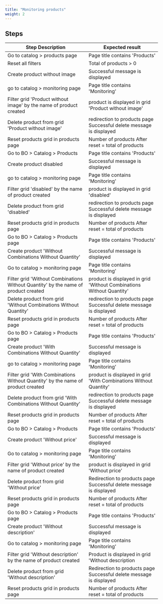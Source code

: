 ```yaml
---
title: "Monitoring products"
weight: 2
---
```

## Steps
| Step Description | Expected result |
| ----- | ----- |
| Go to catalog > products page | Page title contains 'Products' |
| Reset all filters | Total of products > 0 |
| Create product without image | Successful message is displayed |
| go to catalog > monitoring page | Page title contains 'Monitoring' |
| Filter grid 'Product without image' by the name of product created | product is displayed in grid 'Product without image' |
| Delete product from grid 'Product without image' | redirection to products page<br>Successful delete message is displayed |
| Reset products grid in products page | Number of products After reset = total of products |
| Go to BO > Catalog > Products | Page title contains 'Products' |
| Create product disabled | Successful message is displayed |
| go to catalog > monitoring page | Page title contains 'Monitoring' |
| Filter grid 'disabled' by the name of product created | product is displayed in grid 'disabled' |
| Delete product from grid 'disabled' | redirection to products page<br> Successful delete message is displayed |
| Reset products grid in products page | Number of products After reset = total of products |
| Go to BO > Catalog > Products page | Page title contains 'Products' |
| Create product 'Without Combinations Without Quantity' | Successful message is displayed |
| Go to catalog > monitoring page | Page title contains 'Monitoring' |
| Filter grid 'Without Combinations Without Quantity' by the name of product created | product is displayed in grid 'Without Combinations Without Quantity' |
| Delete product from grid 'Without Combinations Without Quantity' | redirection to products page<br> Successful delete message is displayed |
| Reset products grid in products page | Number of products After reset = total of products |
| Go to BO > Catalog > Products page | Page title contains 'Products' |
| Create product 'With Combinations Without Quantity' | Successful message is displayed |
| go to catalog > monitoring page | Page title contains 'Monitoring' |
| Filter grid 'With Combinations Without Quantity' by the name of product created | product is displayed in grid 'With Combinations Without Quantity' |
| Delete product from grid 'With Combinations Without Quantity' | redirection to products page<br> Successful delete message is displayed |
| Reset products grid in products page | Number of products After reset = total of products |
| Go to BO > Catalog > Products | Page title contains 'Products' |
| Create product 'Without price' | Successful message is displayed |
| Go to catalog > monitoring page | Page title contains 'Monitoring' |
| Filter grid 'Without price' by the name of product created | product is displayed in grid 'Without price' |
| Delete product from grid 'Without price' | Redirection to products page<br> Successful delete message is displayed |
| Reset products grid in products page | Number of products After reset = total of products |
| Go to BO > Catalog > Products page | Page title contains 'Products' |
| Create product 'Without description' | Successful message is displayed |
| Go to catalog > monitoring page | Page title contains 'Monitoring' |
| Filter grid 'Without description' by the name of product created | Product is displayed in grid 'Without description |
| Delete product from grid 'Without description' | Redirection to products page<br> Successful delete message is displayed |
| Reset products grid in products page | Number of products After reset = total of products |
